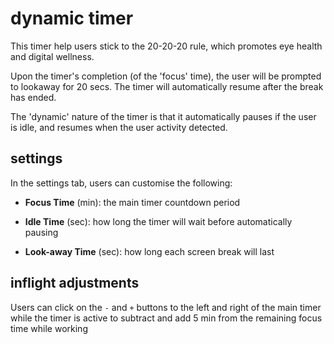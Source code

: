# dynamic timer
This timer help users stick to the 20-20-20 rule, which promotes eye health and digital wellness.

Upon the timer's completion (of the 'focus' time), the user will be prompted to lookaway for 20 secs. The timer will automatically resume after the break has ended.

The 'dynamic' nature of the timer is that it automatically pauses if the user is idle, and resumes when the user activity detected.

## settings
In the settings tab, users can customise the following:

- **Focus Time** (min): the main timer countdown period

- **Idle Time** (sec): how long the timer will wait before automatically pausing

- **Look-away Time** (sec): how long each screen break will last

## inflight adjustments
Users can click on the `-` and `+` buttons to the left and right of the main timer while the timer is active to subtract and add 5 min from the remaining focus time while working
